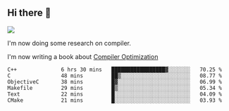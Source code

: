 


<!--
**liusy58/liusy58** is a ✨ _special_ ✨ repository because its `README.md` (this file) appears on your GitHub profile.

Here are some ideas to get you started:

- 🔭 I’m currently working on ...
- 🌱 I’m currently learning ...
- 👯 I’m looking to collaborate on ...
- 🤔 I’m looking for help with ...
- 💬 Ask me about ...
- 📫 How to reach me: ...
- 😄 Pronouns: ...
- ⚡ Fun fact: ...
-->
<!--
![](https://komarev.com/ghpvc/?username=liusy58&color=brightgreen&label=PROFILE+VIEWS)




- 🔭 I’m currently working on my .
- 📫 How to reach me:plz contact me by [email](liusy58@,ail2.sysu.edu.cn) or WeChat(LIUSIYU_58)
- 🏫 I'm an undergraduate in Sun-Yat-sen University majoring in the computer science. Expected to graduate in Spring 2021.
- 👯 I'm now interested in System such as OS, Compiler and Database. 
- 🤔 I’m looking for help with Database System.
-->

## Hi there 👋
![](https://komarev.com/ghpvc/?username=liusy58&color=brightgreen&label=PROFILE+VIEWS)



I'm now doing some research on compiler.

I'm now writing a book about [Compiler Optimization](https://github.com/liusy58/CompilerNotes/blob/master/main.pdf)


 <!--START_SECTION:waka-->

```text
C++              6 hrs 30 mins   █████████████████▓░░░░░░░   70.25 %
C                48 mins         ██▒░░░░░░░░░░░░░░░░░░░░░░   08.77 %
ObjectiveC       38 mins         █▓░░░░░░░░░░░░░░░░░░░░░░░   06.99 %
Makefile         29 mins         █▒░░░░░░░░░░░░░░░░░░░░░░░   05.34 %
Text             22 mins         █░░░░░░░░░░░░░░░░░░░░░░░░   04.09 %
CMake            21 mins         █░░░░░░░░░░░░░░░░░░░░░░░░   03.93 %
```

<!--END_SECTION:waka-->
